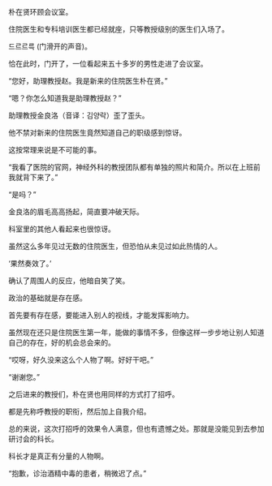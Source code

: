 朴在贤环顾会议室。

住院医生和专科培训医生都已经就座，只等教授级别的医生们入场了。

 드르르륵 (门滑开的声音)。

恰在此时，门开了，一位看起来五十多岁的男性走进了会议室。

“您好，助理教授赵。我是新来的住院医生朴在贤。”

“嗯？你怎么知道我是助理教授赵？”

助理教授金良洛（音译：김양락）歪了歪头。

他不禁对新来的住院医生竟然知道自己的职级感到惊讶。

这按常理来说是不可能的事。

“我看了医院的官网，神经外科的教授团队都有单独的照片和简介。所以在上班前我就背下来了。”

“是吗？”

金良洛的眉毛高高扬起，简直要冲破天际。

科室里的其他人看起来也很惊讶。

虽然这么多年见过无数的住院医生，但恐怕从未见过如此热情的人。

‘果然奏效了。’

确认了周围人的反应，他暗自笑了笑。

政治的基础就是存在感。

首先要有存在感，要能进入别人的视线，才能发挥影响力。

虽然现在还只是住院医生第一年，能做的事情不多，但像这样一步步地让别人知道自己的存在，好的机会总会来的。

“哎呀，好久没来这么个人物了啊。好好干吧。”

“谢谢您。”

之后进来的教授们，朴在贤也用同样的方式打了招呼。

都是先称呼教授的职衔，然后加上自我介绍。

总的来说，这次打招呼的效果令人满意，但也有遗憾之处。那就是没能见到去参加研讨会的科长。

科长才是真正有分量的人物啊。

“抱歉，诊治酒精中毒的患者，稍微迟了点。”